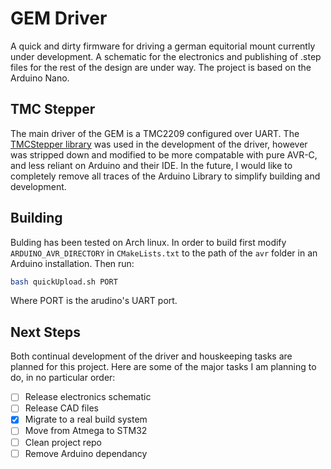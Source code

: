 # GEM Driver

A quick and dirty firmware for driving a german equitorial mount currently under development. A schematic for the electronics and publishing of .step files for the rest of the design are under way. The project is based on the Arduino Nano.

## TMC Stepper

The main driver of the GEM is a TMC2209 configured over UART. The [TMCStepper library](https://github.com/teemuatlut/TMCStepper/tree/master) was used in the development of the driver, however was stripped down and modified to be more compatable with pure AVR-C, and less reliant on Arduino and their IDE. In the future, I would like to completely remove all traces of the Arduino Library to simplify building and development.

## Building

Bulding has been tested on Arch linux. In order to build first modify `ARDUINO_AVR_DIRECTORY` in `CMakeLists.txt` to the path of the `avr` folder in an Arduino installation. Then run:

```bash
bash quickUpload.sh PORT
```

Where PORT is the arudino's UART port.

## Next Steps

Both continual development of the driver and houskeeping tasks are planned for this project. Here are some of the major tasks I am planning to do, in no particular order:

 - [ ] Release electronics schematic
 - [ ] Release CAD files
 - [x] Migrate to a real build system
 - [ ] Move from Atmega to STM32
 - [ ] Clean project repo
 - [ ] Remove Arduino dependancy